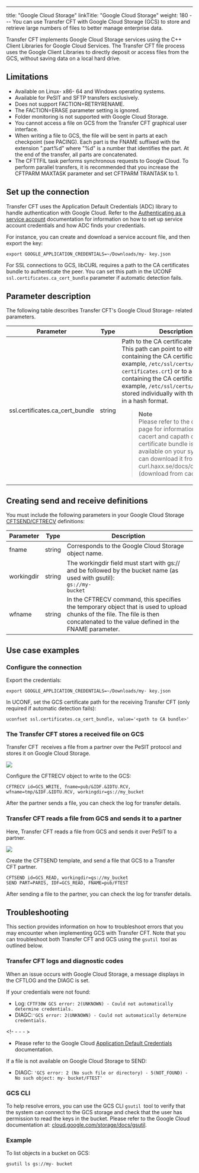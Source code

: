 ---
title: "Google Cloud Storage"
linkTitle: "Google Cloud Storage"
weight: 180
--- You can use Transfer CFT with Google Cloud Storage (GCS) to store and retrieve large numbers of files to better manage enterprise data.

Transfer CFT implements Google Cloud Storage services using the C++ Client Libraries for Google Cloud Services. The Transfer CFT file process uses the Google Client Libraries to directly deposit or access files from the GCS, without saving data on a local hard drive.

## Limitations

- Available on Linux- x86- 64 and Windows operating systems.
- Available for PeSIT and SFTP transfers exclusively.
- Does not support FACTION=RETRYRENAME.
- The FACTION=ERASE parameter setting is ignored.
- Folder monitoring is not supported with Google Cloud Storage.
- You cannot access a file on GCS from the Transfer CFT graphical user interface.
- When writing a file to GCS, the file will be sent in parts at each checkpoint (see PACING). Each part is the FNAME suffixed with the extension ".part%d" where "%d" is a number that identifies the part. At the end of the transfer, all parts are concatenated.
- The CFTTFIL task performs synchronous requests to Google Cloud. To perform parallel transfers, it is recommended that you increase the CFTPARM MAXTASK parameter and set CFTPARM TRANTASK to 1.

<span id="Set"></span>

## Set up the connection

Transfer CFT uses the Application Default Credentials (ADC) library to handle authentication with Google Cloud. Refer to the [Authenticating as a service account](https://cloud.google.com/docs/authentication/production) documentation for information on how to set up service account credentials and how ADC finds your credentials.

For instance, you can create and download a service account file, and then export the key:

```
export GOOGLE_APPLICATION_CREDENTIALS=~/Downloads/my- key.json
```

For SSL connections to GCS, libCURL requires a path to the CA certificates bundle to authenticate the peer. You can set this path in the UCONF `ssl.certificates.ca_cert_bundle` parameter if automatic detection fails.

## Parameter description

The following table describes Transfer CFT's Google Cloud Storage- related parameters.

| Parameter  | Type  | Description  |
| --- | --- | --- |
| ssl.certificates.ca_cert_bundle  | string  | Path to the CA certificate bundle.<br/> This path can point to either a file containing the CA certificates (for example, <code>/etc/ssl/certs/ca- certificates.crt</code>) or to a directory containing the CA certificates (for example, <code>/etc/ssl/certs/</code>), which are stored individually with their filenames in a hash format.<br/> <blockquote> **Note**<br/> Please refer to the cURL man page for information on the cacert and capath options. If the certificate bundle is not available on your system, you can download it from: curl.haxx.se/docs/caextract.html (download from cacert.pem).<br/> </blockquote>  |

## Creating send and receive definitions

You must include the following parameters in your Google Cloud Storage [CFTSEND/CFTRECV](../../c_intro_userinterfaces/command_summary) definitions:

| Parameter<span id="storageaccount"></span>  | Type  | Description  |
| --- | --- | --- |
| fname  | string  | Corresponds to the Google Cloud Storage object name.  |
| workingdir  | string  | The workingdir field must start with gs:// and be followed by the bucket name (as used with gsutil):<br/> <code>gs://my- bucket</code> |
| wfname  | string  | In the CFTRECV command, this specifies the temporary object that is used to upload chunks of the file. The file is then concatenated to the value defined in the FNAME parameter. |

## Use case examples

### Configure the connection

Export the credentials:

```
export GOOGLE_APPLICATION_CREDENTIALS=~/Downloads/my- key.json
```

In UCONF, set the GCS certificate path for the receiving Transfer CFT (only required if automatic detection fails):

```
uconfset ssl.certificates.ca_cert_bundle, value='<path to CA bundle>'
```

### The Transfer CFT stores a received file on GCS

Transfer CFT  receives a file from a partner over the PeSIT protocol and stores it on Google Cloud Storage.

![](/Images/TransferCFT/gcs_1.png)

Configure the CFTRECV object to write to the GCS:

```
CFTRECV id=GCS_WRITE, fname=pub/&IDF.&IDTU.RCV, wfname=tmp/&IDF.&IDTU.RCV, workingdir=gs://my_bucket
```

After the partner sends a file, you can check the log for transfer details.

### Transfer CFT reads a file from GCS and sends it to a partner

Here, Transfer CFT reads a file from GCS and sends it over PeSIT to a partner.

![](/Images/TransferCFT/gcs_2.png)

Create the CFTSEND template, and send a file that GCS to a Transfer CFT partner.

```
CFTSEND id=GCS_READ, workingdir=gs://my_bucket
SEND PART=PARIS, IDF=GCS_READ, FNAME=pub/FTEST
```

After sending a file to the partner, you can check the log for transfer details.

## Troubleshooting

This section provides information on how to troubleshoot errors that you may encounter when implementing GCS with Transfer CFT. Note that you can troubleshoot both Transfer CFT and GCS using the `gsutil `tool as outlined below.

### Transfer CFT logs and diagnostic codes

When an issue occurs with Google Cloud Storage, a message displays in the CFTLOG and the DIAGC is set.

If your credentials were not found:

- Log: `CFTF30W GCS error: 2(UNKNOWN) - Could not automatically determine credentials. `
- DIAGC:` 'GCS error: 2(UNKNOWN) - Could not automatically determine credentials. `

<!- - - - >

- Please refer to the Google Cloud [Application Default Credentials](https://cloud.google.com/docs/authentication/production) documentation.

If a file is not available on Google Cloud Storage to SEND:

- DIAGC: `'GCS error: 2 (No such file or directory) - 5(NOT_FOUND) - No such object: my- bucket/FTEST'`

### GCS CLI

To help resolve errors, you can use the GCS CLI `gsutil `tool to verify that the system can connect to the GCS storage and check that the user has permission to read the keys in the bucket. Please refer to the Google Cloud documentation at: [cloud.google.com/storage/docs/gsutil](https://cloud.google.com/storage/docs/gsutil).

### Example

To list objects in a bucket on GCS:

```
gsutil ls gs://my- bucket
```

